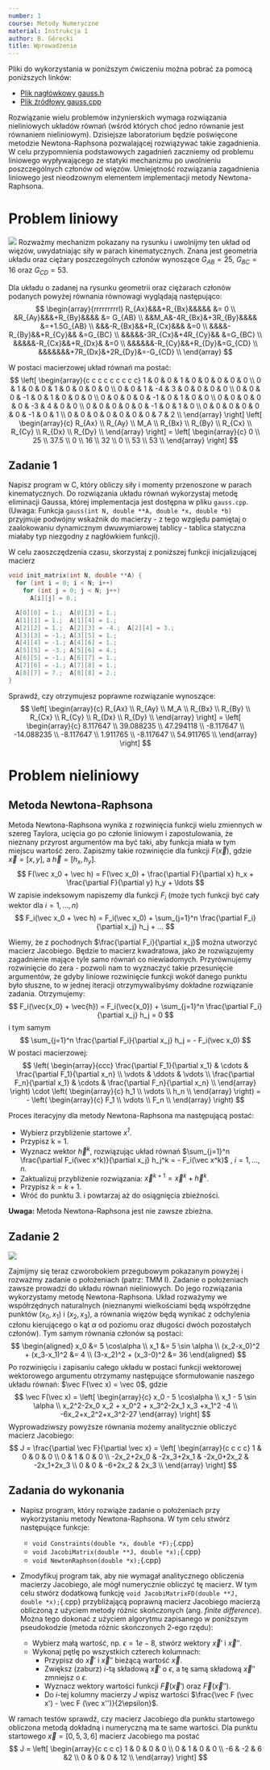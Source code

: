 ```yaml
---
number: 1
course: Metody Numeryczne
material: Instrukcja 1
author: B. Górecki
title: Wprowadzenie
---
```


Pliki do wykorzystania w poniższym ćwiczeniu można pobrać za pomocą poniższych linków:

- [Plik nagłówkowy gauss.h](http://ccfd.github.io/courses/code/info2/gauss.h)
- [Plik źródłowy gauss.cpp](http://ccfd.github.io/courses/code/info2/gauss.cpp)

Rozwiązanie wielu problemów inżynierskich wymaga rozwiązania nieliniowych układów równań (wśród których choć jedno równanie jest równaniem nieliniowym).
Dzisiejsze laboratorium będzie poświęcone metodzie Newtona-Raphsona pozwalającej rozwiązywać takie zagadnienia.
W celu przypomnienia podstawowych zagadnień zaczniemy od problemu liniowego wypływającego ze statyki mechanizmu po uwolnieniu poszczególnych członów od więzów.
Umiejętność rozwiązania zagadnienia liniowego jest nieodzownym elementem implementacji metody Newtona-Raphsona.

# Problem liniowy

![ ](mechanizm.png "Wyjściowy układ mechaniczny (po lewej) oraz poszczególne człony uwolnione od więzów (po prawej).")
Rozważmy mechanizm pokazany na rysunku i uwolnijmy ten układ od więzów, uwydatniając siły w parach kinematycznych.
Znana jest geometria układu oraz ciężary poszczególnych członów wynoszące $G_{AB}=25$, $G_{BC}=16$ oraz $G_{CD}=53$.

Dla układu o zadanej na rysunku geometrii oraz ciężarach członów podanych powyżej równania równowagi wyglądają następująco:
$$
\begin{array}{rrrrrrrrrl}
R_{Ax}&&&+R_{Bx}&&&&& &= 0 \\
&R_{Ay}&&&+R_{By}&&&& &= G_{AB} \\
&&M_A&-4R_{Bx}&+3R_{By}&&&& &=+1.5G_{AB} \\
&&&-R_{Bx}&&+R_{Cx}&&& &=0 \\
&&&&-R_{By}&&+R_{Cy}&& &=G_{BC} \\
&&&&&-3R_{Cx}&+4R_{Cy}&& &=G_{BC} \\
&&&&&-R_{Cx}&&+R_{Dx}& &=0 \\
&&&&&&-R_{Cy}&&+R_{Dy}&=G_{CD} \\
&&&&&&&+7R_{Dx}&+2R_{Dy}&=-G_{CD} \\
\end{array}
$$

W postaci macierzowej układ równań ma postać:
$$
\left[ \begin{array}{c c c c c c c c c} 1 & 0 & 0 & 1 & 0 & 0 & 0 & 0 & 0 \\
 0 & 1 & 0 & 0 & 1 & 0 & 0 & 0 & 0 \\
 0 & 0 & 1 & -4 & 3 & 0 & 0 & 0 & 0 \\
 0 & 0 & 0 & -1 & 0 & 1 & 0 & 0 & 0 \\
 0 & 0 & 0 & 0 & -1 & 0 & 1 & 0 & 0 \\
 0 & 0 & 0 & 0 & 0 & -3 & 4 & 0 & 0 \\
 0 & 0 & 0 & 0 & 0 & -1 & 0 & 1 & 0 \\
 0 & 0 & 0 & 0 & 0 & 0 & -1 & 0 & 1 \\
 0 & 0 & 0 & 0 & 0 & 0 & 0 & 7 & 2 \\
  \end{array} \right]
\left[ \begin{array}{c}
R_{Ax} \\
R_{Ay} \\
M_A \\
R_{Bx} \\
R_{By} \\
R_{Cx} \\
R_{Cy} \\
R_{Dx} \\
R_{Dy} \\
\end{array} \right] = \left[
\begin{array}{c} 0 \\
25 \\
37.5 \\
0 \\
16 \\
32 \\
0 \\
53 \\
53 \\ \end{array} \right]
$$

## Zadanie 1

Napisz program w C, który obliczy siły i momenty przenoszone w parach kinematycznych.
Do rozwiązania układu równań wykorzystaj metodę eliminacji Gaussa, której implementacja jest dostępna w pliku `gauss.cpp`.
(Uwaga: Funkcja `gauss(int N, double **A, double *x, double *b)` przyjmuje podwójny wskaźnik do macierzy - z tego względu pamiętaj o zaalokowaniu dynamicznym dwuwymiarowej tablicy - tablica statyczna miałaby typ niezgodny z nagłówkiem funkcji).

W celu zaoszczędzenia czasu, skorzystaj z poniższej funkcji inicjalizującej macierz
```c++
void init_matrix(int N, double **A) {
  for (int i = 0; i < N; i++)
    for (int j = 0; j < N; j++)
      A[i][j] = 0.;

  A[0][0] = 1.;  A[0][3] = 1.;
  A[1][1] = 1.;  A[1][4] = 1.;
  A[2][2] = 1.;  A[2][3] = -4.;  A[2][4] = 3.;
  A[3][3] = -1.; A[3][5] = 1.;
  A[4][4] = -1.; A[4][6] = 1.;
  A[5][5] = -3.; A[5][6] = 4.;
  A[6][5] = -1.; A[6][7] = 1.;
  A[7][6] = -1.; A[7][8] = 1.;
  A[8][7] = 7.;  A[8][8] = 2.;
}
```

Sprawdź, czy otrzymujesz poprawne rozwiązanie wynoszące:
$$
\left[
\begin{array}{c}
  R_{Ax} \\
  R_{Ay} \\
  M_A \\
  R_{Bx} \\
  R_{By} \\
  R_{Cx} \\
  R_{Cy} \\
  R_{Dx} \\
  R_{Dy} \\
\end{array}
\right] =
\left[
\begin{array}{c}
  8.117647 \\
  39.088235 \\
  47.294118 \\
  -8.117647 \\
  -14.088235 \\
  -8.117647 \\
  1.911765 \\
  -8.117647 \\
  54.911765 \\
\end{array}
\right]
$$

# Problem nieliniowy

## Metoda Newtona-Raphsona

Metoda Newtona-Raphsona wynika z rozwinięcia funkcji wielu zmiennych w szereg Taylora, ucięcia go po członie liniowym i zapostulowania, że nieznany przyrost argumentów ma być taki, aby funkcja miała w tym miejscu wartość zero.
Zapiszmy takie rozwinięcie dla funkcji $F(\vec x)$, gdzie $\vec x = [x,y]$, a $\vec h = [h_x, h_y]$.
$$
F(\vec x_0 + \vec h) = F(\vec x_0) + \frac{\partial F}{\partial x} h_x + \frac{\partial F}{\partial y} h_y + \ldots
$$
W zapisie indeksowym napiszemy dla funkcji $F_i$ (może tych funkcji być cały wektor dla $i = 1, \ldots, n$)
$$
F_i(\vec x_0 + \vec h) = F_i(\vec x_0) + \sum_{j=1}^n \frac{\partial F_i}{\partial x_j} h_j + ...
$$

Wiemy, że z pochodnych $\frac{\partial F_i}{\partial x_j}$ można utworzyć macierz Jacobiego.
Będzie to macierz kwadratowa, jako że rozwiązujemy zagadnienie mające tyle samo równań co niewiadomych.
Przyrównujemy rozwinięcie do zera - pozwoli nam to wyznaczyć takie przesunięcie argumentów, że gdyby liniowe rozwinięcie funkcji wokół danego punktu było słuszne, to w jednej iteracji otrzymywalibyśmy dokładne rozwiązanie zadania.
Otrzymujemy:
$$
F_i(\vec{x_0} + \vec{h}) = F_i(\vec{x_0}) + \sum_{j=1}^n \frac{\partial F_i}{\partial x_j} h_j = 0
$$
i tym samym
$$
\sum_{j=1}^n \frac{\partial F_i}{\partial x_j} h_j = - F_i(\vec x_0)
$$
W postaci macierzowej:
$$
\left(
\begin{array}{ccc}
\frac{\partial F_1}{\partial x_1} & \cdots & \frac{\partial F_1}{\partial x_n} \\
\vdots & \ddots & \vdots \\
\frac{\partial F_n}{\partial x_1} & \cdots & \frac{\partial F_n}{\partial x_n} \\
\end{array}
\right) \cdot
\left(
\begin{array}{c}
h_1 \\
\vdots \\
h_n \\
\end{array}
\right) = -
\left(
\begin{array}{c}
F_1 \\
\vdots \\
F_n \\
\end{array}
\right)
$$

Proces iteracyjny dla metody Newtona-Raphsona ma następującą postać:

- Wybierz przybliżenie startowe *$x^1$*.
- Przypisz k = 1.
- Wyznacz wektor $\vec h^k$, rozwiązując układ równań $\sum_{j=1}^n \frac{\partial F_i(\vec x^k)}{\partial x_j} h_j^k = - F_i(\vec x^k)$ , $i=1, \ldots, n$.
- Zaktualizuj przybliżenie rozwiązania: $\vec x^{k+1} = \vec x^k + \vec h^k$.
- Przypisz $k = k+1$.
- Wróć do punktu 3. i powtarzaj aż do osiągnięcia zbieżności.

**Uwaga:** Metoda Newtona-Raphsona jest nie zawsze zbieżna.

## Zadanie 2

![ ](czworobok.png)

Zajmijmy się teraz czworobokiem przegubowym pokazanym powyżej i rozważmy zadanie o położeniach (patrz: TMM I).
Zadanie o położeniach zawsze prowadzi do układu równań nieliniowych.
Do jego rozwiązania wykorzystamy metodę Newtona-Raphsona.
Układ rozważymy we współrzędnych naturalnych (nieznanymi wielkościami będą współrzędne punktów $(x_0,x_1)$ i $(x_2,x_3)$, a równania więzów będą wynikać z odchylenia członu kierującego o kąt $\alpha$ od poziomu oraz długości dwóch pozostałych członów).
Tym samym równania członów są postaci:
$$
\begin{aligned}
x_0 &= 5 \cos\alpha \\
x_1 &= 5 \sin \alpha \\
(x_2-x_0)^2 + (x_3-x_1)^2 &= 4 \\
(3-x_2)^2 + (x_3-0)^2 &= 36
\end{aligned}
$$
Po rozwinięciu i zapisaniu całego układu w postaci funkcji wektorowej wektorowego argumentu otrzymamy następujące sformułowanie naszego układu równań: $\vec F(\vec x) = \vec 0$, gdzie
$$
\vec F(\vec x) = \left[ \begin{array}{c} x_0 - 5 \cos\alpha \\
x_1 - 5 \sin \alpha \\
x_2^2-2x_0 x_2 + x_0^2 + x_3^2-2x_1 x_3 +x_1^2 -4  \\
-6x_2+x_2^2+x_3^2-27
\end{array} \right]
$$
Wyprowadziwszy powyższe równania możemy analitycznie obliczyć macierz Jacobiego:
$$
J = \frac{\partial \vec F}{\partial \vec x} = 
\left[ \begin{array}{c c c c}
1 & 0 & 0 & 0 \\
0 & 1 & 0 & 0 \\
-2x_2+2x_0 & -2x_3+2x_1 & -2x_0+2x_2 & -2x_1+2x_3 \\
0 & 0 & -6+2x_2 & 2x_3 \\
\end{array}
\right]
$$

## Zadania do wykonania

- Napisz program, który rozwiąże zadanie o położeniach przy wykorzystaniu metody Newtona-Raphsona.
W tym celu stwórz następujące funkcje:

    - `void Constraints(double *x, double *F);`{.cpp}
    - `void JacobiMatrix(double **J, double *x);`{.cpp}
    - `void NewtonRaphson(double *x);`{.cpp}
  
- Zmodyfikuj program tak, aby nie wymagał analitycznego obliczenia macierzy Jacobiego, ale mógł numerycznie obliczyć tę macierz.
W tym celu stwórz dodatkową funkcję `void JacobiMatrixFD(double **J, double *x);`{.cpp} przybliżającą poprawną macierz Jacobiego macierzą obliczoną z użyciem metody różnic skończonych (ang. *finite difference*).
Można tego dokonać z użyciem algorytmu zapisanego w poniższym pseudokodzie (metoda różnic skończonych 2-ego rzędu):

    - Wybierz małą wartość, np. $\epsilon = 1e-8$, stwórz wektory $\vec x'$ i $\vec x''$.
    - Wykonaj pętlę po wszystkich czterech kolumnach:
        - Przypisz do $\vec x'$ i $\vec x''$ bieżącą wartość $\vec x$.
        - Zwiększ (zaburz) *i*-tą składową $\vec x'$ o $\epsilon$, a tę samą składową $\vec x''$ zmniejsz o $\epsilon$.
        - Wyznacz wektory wartości funkcji $\vec F (\vec x')$ oraz $\vec F (\vec x'')$.
        - Do *i*-tej kolumny macierzy $J$ wpisz wartości $\frac{\vec F (\vec x') - \vec F (\vec x'')}{2\epsilon}$.

W ramach testów sprawdź, czy macierz Jacobiego dla punktu startowego obliczona metodą dokładną i numeryczną ma te same wartości.
Dla punktu startowego $\vec x = [0, 5, 3, 6]$ macierz Jacobiego ma postać
$$
J = \left[ \begin{array}{c c c c}
1 & 0 & 0 & 0 \\
0 & 1 & 0 & 0 \\
-6 & -2 & 6 &2 \\
0 & 0 & 0 & 12 \\ \end{array} \right]
$$
